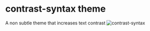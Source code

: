 # contrast-syntax theme

A non subtle theme that increases text contrast
![contrast-syntax](https://cloud.githubusercontent.com/assets/11617907/8150003/20bc0d9e-128d-11e5-8558-1bccf5b793e6.png)
